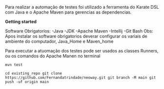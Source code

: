 Para realizar a automação de testes foi utilizado a ferramenta do Karate DSL com Java e o Apache Maven para gerencias as dependencias.

**Getting started**

Software Obrigatorios:
-Java
-JDK
-Apache Maven
-Intellij 
-Git Bash
Obs: Apos instalar os software obrigatorios deverar configurar os variais de ambiente do computador, Java_Home e Maven_home 

Para executar a atuomação dos testes pode ser usados as classes Runners, ou os comandos do Apache Manen no terminal

`mvn test`

``cd existing_repo
git clone https://github.com/Fernandatrindade/neoway.git
git branch -M main
git push -uf origin main``
